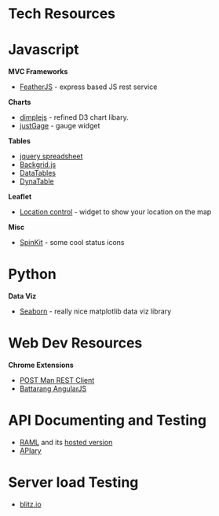 Tech Resources
==============


Javascript
==========

**MVC Frameworks**
* [FeatherJS](http://feathersjs.com/) - express based JS rest service

**Charts**
* [dimplejs](http://dimplejs.org/) - refined D3 chart libary.
* [justGage](http://justgage.com/) - gauge widget

**Tables**
* [jquery spreadsheet](http://visop-dev.com/jQuery.sheet/jquery.sheet.html)
* [Backgrid.js](http://backgridjs.com/)
* [DataTables](http://datatables.net/)
* [DynaTable](http://www.dynatable.com/)

**Leaflet**
* [Location control](http://domoritz.de/leaflet-locatecontrol/demo) - widget to show your location on the map

**Misc**
* [SpinKit](http://tobiasahlin.com/spinkit/) - some cool status icons

Python
======

**Data Viz**
* [Seaborn](http://stanford.edu/~mwaskom/software/seaborn/index.html) - really nice matplotlib data viz library



Web Dev Resources
=================
**Chrome Extensions**
* [POST Man REST Client](https://chrome.google.com/webstore/detail/postman-rest-client/fdmmgilgnpjigdojojpjoooidkmcomcm?hl=en)
* [Battarang AngularJS](https://chrome.google.com/webstore/detail/angularjs-batarang/ighdmehidhipcmcojjgiloacoafjmpfk?hl=en)


API Documenting and Testing
===========================
* [RAML](http://raml.org) and its [hosted version](http://www.apihub.com/)
* [APIary](http://apiary.io/)

Server load Testing
===================
* [blitz.io](https://www.blitz.io/)
